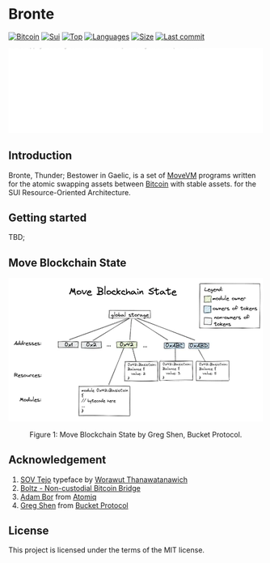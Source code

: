# Bronte

[![Bitcoin](https://img.shields.io/badge/bitcoin-FF9900?logo=bitcoin&logoColor=white)](https://twentyone.world)
[![Sui](https://img.shields.io/badge/sui-4DA2FF?logo=sui&logoColor=white)](https://sui.io)
[![Top](https://img.shields.io/github/languages/top/krutt/bronte)](https://github.com/krutt/bronte)
[![Languages](https://img.shields.io/github/languages/count/krutt/bronte)](https://github.com/krutt/bronte)
[![Size](https://img.shields.io/github/repo-size/krutt/bronte)](https://github.com/krutt/bronte)
[![Last commit](https://img.shields.io/github/last-commit/krutt/bronte/master)](https://github.com/krutt/bronte)

![Bronte Banner](static/bronte-banner.svg)

## Introduction

Bronte, Thunder; Bestower in Gaelic, is a set of [MoveVM](https://medium.com/@bucketprotocol/a-deep-dive-into-the-pros-and-cons-of-evm-solana-and-move-blockchains-879a4d942ee4) programs written for the atomic swapping assets between [Bitcoin](https://twentyone.world) with stable assets.
for the SUI Resource-Oriented Architecture. 

## Getting started

TBD;

## Move Blockchain State

![blockchain-state](static/move-blockchain-state.png)

<center>
Figure 1: Move Blockchain State by Greg Shen, Bucket Protocol.
</center>

## Acknowledgement

1. [SOV Tejo](https://www.f0nt.com/release/sov-tejo) typeface by [Worawut Thanawatanawich](https://facebook.com/worawut.thanawatanawanich)
2. [Boltz - Non-custodial Bitcoin Bridge](https://boltz.exchange)
3. [Adam Bor](https://github.com/adambor) from [Atomiq](https://atomiq.exchange)
4. [Greg Shen](https://tw.linkedin.com/in/greg-shen-b43527252) from [Bucket Protocol](https://medium.com/@bucketprotocol)

## License

This project is licensed under the terms of the MIT license.
